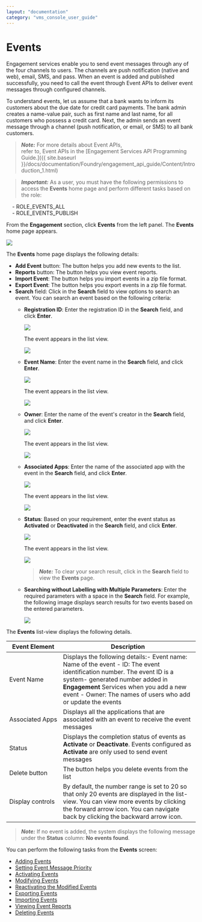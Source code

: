 ```yaml
---
layout: "documentation"
category: "vms_console_user_guide"
---
```

                              


Events
======

Engagement services enable you to send event messages through any of the four channels to users. The channels are push notification (native and web), email, SMS, and pass. When an event is added and published successfully, you need to call the event through Event APIs to deliver event messages through configured channels.

To understand events, let us assume that a bank wants to inform its customers about the due date for credit card payments. The bank admin creates a name-value pair, such as first name and last name, for all customers who possess a credit card. Next, the admin sends an event message through a channel (push notification, or email, or SMS) to all bank customers.

> **_Note:_** For more details about Event APIs,  
refer to, Event APIs in the [Engagement Services API Programming Guide.]({{ site.baseurl }}/docs/documentation/Foundry/engagement_api_guide/Content/Introduction_1.html)

> **_Important:_** As a user, you must have the following permissions to access the **Events** home page and perform different tasks based on the role:  
  
    - ROLE\_EVENTS\_ALL  
    - ROLE\_EVENTS\_PUBLISH

From the **Engagement** section, click **Events** from the left panel. The **Events** home page appears.

![](../Resources/Images/Engagement/Events/eventhomepage_641x233.png)

The **Events** home page displays the following details:

*   **Add Event** button: The button helps you add new events to the list.
*   **Reports** button: The button helps you view event reports.
*   **Import Event**: The button helps you import events in a zip file format.
*   **Export Event**: The button helps you export events in a zip file format.
*   **Search** field: Click in the **Search** field to view options to search an event. You can search an event based on the following criteria:
    *   **Registration ID**: Enter the registration ID in the **Search** field, and click **Enter**.
        
        ![](../Resources/Images/Engagement/Events/searcheventid.png)
        
        The event appears in the list view.
        
        ![](../Resources/Images/Engagement/Events/searcheventname_2_555x99.png)  
        
    *   **Event Name**: Enter the event name in the **Search** field, and click **Enter**.
        
        ![](../Resources/Images/Engagement/Events/searcheventname.png)
        
        The event appears in the list view.
        
        ![](../Resources/Images/Engagement/Events/searcheventname_3_557x96.png)
        
    *   **Owner**: Enter the name of the event's creator in the **Search** field, and click **Enter**.
        
        ![](../Resources/Images/Engagement/Events/searcheventowner.png)
        
        The event appears in the list view.
        
        ![](../Resources/Images/Engagement/Events/searcheventowner_2_554x161.png)
        
    *   **Associated Apps**: Enter the name of the associated app with the event in the **Search** field, and click **Enter**.
        
        ![](../Resources/Images/Engagement/Events/searchappassociatedapps.png)
        
        The event appears in the list view.
        
        ![](../Resources/Images/Engagement/Events/searchappassociatedapps_2_554x97.png)
        
    *   **Status**: Based on your requirement, enter the event status as **Activated** or **Deactivated** in the **Search** field, and click **Enter**.
        
        ![](../Resources/Images/Engagement/Events/searcheventstatus.png)
        
        The event appears in the list view.
        
        ![](../Resources/Images/Engagement/Events/searcheventstatus_2_592x167.png)
        
        > **_Note:_** To clear your search result, click in the **Search** field to view the **Events** page.
        
    *   **Searching without Labelling with Multiple Parameters**: Enter the required parameters with a space in the **Search** field. For example, the following image displays search results for two events based on the entered parameters.
        
        ![](../Resources/Images/Engagement/Events/swlwmp_555x130.png)
        

The **Events** list-view displays the following details.

  
| Event Element | Description |
| --- | --- |
| Event Name | Displays the following details:- Event name: Name of the event - ID: The event identification number. The event ID is a system- generated number added in **Engagement** Services when you add a new event - Owner: The names of users who add or update the events |
| Associated Apps | Displays all the applications that are associated with an event to receive the event messages |
| Status | Displays the completion status of events as **Activate** or **Deactivate**. Events configured as **Activate** are only used to send event messages |
| Delete button | The button helps you delete events from the list |
| Display controls | By default, the number range is set to 20 so that only 20 events are displayed in the list-view. You can view more events by clicking the forward arrow icon. You can navigate back by clicking the backward arrow icon. |

  

> **_Note:_** If no event is added, the system displays the following message under the **Status** column: **No events found**.  

You can perform the following tasks from the **Events** screen:

*   [Adding Events](Adding_an_Event.html)
*   [Setting Event Message Priority](setting_event_priority.html)
*   [Activating Events](Publishing_an_Event.html)
*   [Modifying Events](Modifying_an_Event.html)
*   [Reactivating the Modified Events](Republishing_the_Modified_Events.html)
*   [Exporting Events](Exporting_events.html)
*   [Importing Events](Importing_event.html)
*   [Viewing Event Reports](Viewing_Events_Reports.html)
*   [Deleting Events](Deleting_an_Event.html)
